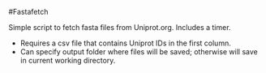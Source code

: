 #Fastafetch

Simple script to fetch fasta files from Uniprot.org. Includes a timer.
* Requires a csv file that contains Uniprot IDs in the first column.
* Can specify output folder where files will be saved; otherwise will save in current working directory.
